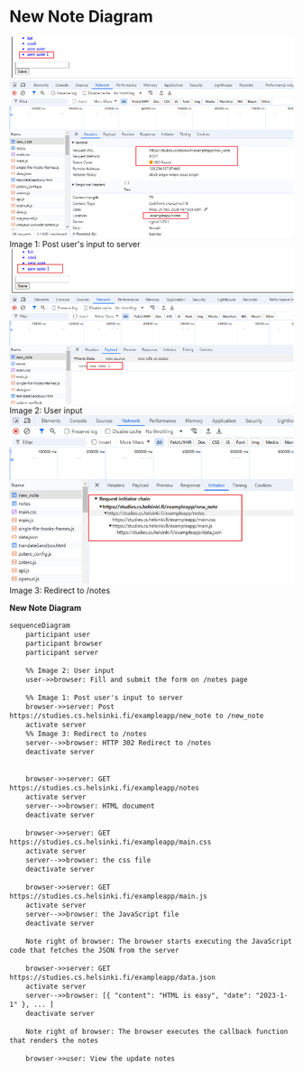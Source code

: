 # New Note Diagram

![Post user's input to server](./images/image1.png)
Image 1: Post user's input to server
![User's input on new_note](./images/image2.png)
Image 2: User input
![Request initiator chain](./images/image3.png)
Image 3: Redirect to /notes



**New Note Diagram**
```mermaid
sequenceDiagram
    participant user
    participant browser
    participant server

    %% Image 2: User input
    user->>browser: Fill and submit the form on /notes page

    %% Image 1: Post user's input to server
    browser->>server: Post https://studies.cs.helsinki.fi/exampleapp/new_note to /new_note
    activate server
    %% Image 3: Redirect to /notes
    server-->>browser: HTTP 302 Redirect to /notes
    deactivate server


    browser->>server: GET https://studies.cs.helsinki.fi/exampleapp/notes
    activate server
    server-->>browser: HTML document
    deactivate server

    browser->>server: GET https://studies.cs.helsinki.fi/exampleapp/main.css
    activate server
    server-->>browser: the css file
    deactivate server

    browser->>server: GET https://studies.cs.helsinki.fi/exampleapp/main.js
    activate server
    server-->>browser: the JavaScript file
    deactivate server

    Note right of browser: The browser starts executing the JavaScript code that fetches the JSON from the server

    browser->>server: GET https://studies.cs.helsinki.fi/exampleapp/data.json
    activate server
    server-->>browser: [{ "content": "HTML is easy", "date": "2023-1-1" }, ... ]
    deactivate server

    Note right of browser: The browser executes the callback function that renders the notes

    browser->>user: View the update notes 
```

